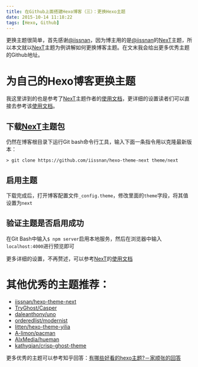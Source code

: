 ```yaml
---
title: 在Github上面搭建Hexo博客（三）：更换Hexo主题
date: 2015-10-14 11:18:22
tags: [Hexo, Github]
---
```


更换主题很简单，首先感谢[@iissnan](https://github.com/iissnan)，因为博主用的是[@iissnan](https://github.com/iissnan)的[NexT](http://theme-next.iissnan.com)主题，所以本文就以[NexT](http://theme-next.iissnan.com)主题为例讲解如何更换博客主题。在文末我会给出更多优秀主题的Github地址。

<!-- more -->

# 为自己的Hexo博客更换主题

我这里讲到的也是参考了[NexT](http://theme-next.iissnan.com)主题作者的[使用文档](http://theme-next.iissnan.com)，更详细的设置读者们可以直接去参考该[使用文档](http://theme-next.iissnan.com)。

## 下载[NexT](http://theme-next.iissnan.com)主题包

仍然在博客根目录下运行Git bash命令行工具，输入下面一条指令用以克隆最新版本：

````
> git clone https://github.com/iissnan/hexo-theme-next theme/next
````

## 启用主题

下载完成后，打开博客配置文件`_config.theme`，修改里面的`theme`字段，将其值设置为`next`

## 验证主题是否启用成功

在Git Bash中输入`$ npm server`启用本地服务，然后在浏览器中输入`localhost:4000`进行预览即可

更多详细的设置，不再赘述，可以参考[NexT](http://theme-next.iissnan.com)的[使用文档](http://theme-next.iissnan.com)

# 其他优秀的主题推荐：

* [iissnan/hexo-theme-next](https://github.com/iissnan/hexo-theme-next.git)
* [TryGhost/Casper](https://github.com/TryGhost)
* [daleanthony/uno](https://github.com/daleanthony)
* [orderedlist/modernist](https://github.com/orderedlist)
* [litten/hexo-theme-yilia](https://github.com/litten/hexo-theme-yilia)
* [A-limon/pacman](https://github.com/A-limon)
* [AlxMedia/hueman](https://github.com/AlxMedia)
* [kathyqian/crisp-ghost-theme](https://github.com/kathyqian)

更多优秀的主题可以参考知乎回答：[有哪些好看的hexo主题?－家顺张的回答](http://www.zhihu.com/question/24422335)



